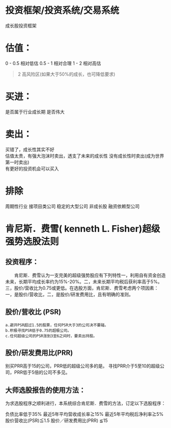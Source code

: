 # 投资框架/投资系统/交易系统

成长股投资框架

# 估值：
0 - 0.5 相对低估
0.5 - 1 相对合理
1 - 2 相对高估
> 2  高风险区(如果大于50%的成长，也可降低要求)


# 买进：
是否属于行业成长期
是否伟大  


# 卖出：
买错了，成长性其实不好  
估值太贵，有强大泡沫时卖出，透支了未来的成长性
没有成长性时卖出(成为世界第一时卖出)  
有更好的投资机会可以买入  

# 排除
周期性行业
接项目类公司
稳定的大型公司
非成长股
融资依赖型公司




# 肯尼斯．费雪( kenneth L. Fisher)超级强势选股法则
## 投资程序：

　　肯尼斯．费雪认为一支完美的超级强势股应有下列特性一，利用自有资金创造未来，长期平均成长率约为15%-20%。二，未来长期平均税后获利率高于5%。三，股价/营收比为0.75或更低。在选股方面，肯尼斯．费雪考虑两个项因素：一，是股价/营收比，二，是股价/研发费用比，且有明确的准则。

## 股价/营收比 (PSR)
	a.避开PSR超过1.5的股票，任何PSR大于3的公司决不要碰。
	b.积极寻找PSR低于0.75的超极公司。
	c.任何超级公司的PSR涨到3至6之间时，要卖出持股。
## 股价/研发费用比(PRR)
别买PRR高于15的公司，PRR低的超级公司多的是。
寻找PRR介于5至10的超级公司，PRR低于5倍的公司不多见。

## 大师选股报告的使用方法：
为求选股程序之顺利进行，本系统综合肯尼斯．费雪的方法，订定以下选股程序：

负债比率低于35%
最近5年平均营收成长率≧15%
最近5年平均税后净利率≧5%
股价营收比(PSR)≦1.5
股价／研发费用比(PRR) ≦15

